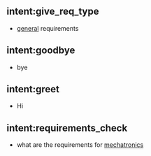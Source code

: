 ## intent:give_req_type
- [general](requirement) requirements

## intent:goodbye
- bye

## intent:greet
- Hi

## intent:requirements_check
- what are the requirements for [mechatronics](course)
